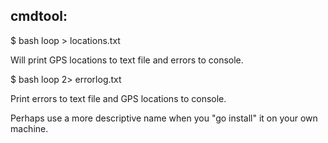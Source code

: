 cmdtool:
-------

$ bash loop > locations.txt

Will print GPS locations to text file and errors to console.

$ bash loop 2> errorlog.txt

Print errors to text file and GPS locations to console.


Perhaps use a more descriptive name when you "go install" it on your own machine.
